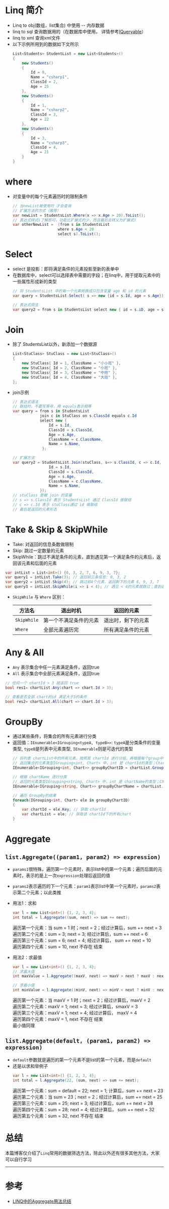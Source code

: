 
# Linq 简介
* Linq to obj(数组，list集合) 中使用  -- 内存数据
* linq to sql 查询数据用的（在数据库中使用， 详情参考[IQueryable](../CSharp_语法/CSharp_枚举.md)）
* linq to xml 查询xml文件
* 以下示例所用到的数据如下文所示
    ```csharp
    List<Students> StudentList = new List<Students>()
    {
        new Students()
        {
            Id = 0,
            Name = "csharp1",
            ClassId = 2,
            Age = 25
        },
        new Students()
        {
            Id = 1,
            Name = "csharp2",
            ClassId = 3,
            Age = 22
        },
        new Students()
        {
            Id = 3,
            Name = "csharp3",
            ClassId = 4,
            Age = 21
        }
    }

    ```

# where
* 对变量中的每个元素遍历时的限制条件
    ```csharp
    // 当newList被使用时 才会查询
    // 扩展方法的方式（推荐）
    var newList = StudentsList.Where(x => x.Age > 20).ToList();
    // 表达式样式(了解即可，功能比扩展式的少，而且最后会转义为扩展式)
    var otherNewList =  (from s in StudentsList 
                        where s.Age < 20 
                        select s).ToList();
    ```

# Select
* select 是投影：即将满足条件的元素投影至新的表单中
* 在数据库中，select可以选择表中需要的字段；在linq中，用于提取元素中的一些属性形成新的类型
    ```csharp
    // 将 StudentsList 中的每一个元素转换成只包含变量 age 和 id 的元素
    var query = StudentsList.Select( s => new {id = s.Id, age = s.Age});

    // 表达式用法
    var query2 = from s in StudentsList select new { id = s.iD, age = s.Age };
    ```

# Join
* 除了 StudentsList以外，新添加一个数据源
    ```csharp
    List<StuClass> StuClass = new List<StuClass>()
    {
        new StuClass{ Id = 1, ClassName = "小小班" },
        new StuClass{ Id = 2, ClassName = "小班" },
        new StuClass{ Id = 3, ClassName = "中班" },
        new StuClass{ Id = 4, ClassName = "大班" },
    };
    ```
* join示例
    ```csharp
    // 表达式语法
    // 联结时，不要写等号，用 equals表示相等
    var query = from s in StudentsList
                join c in StuClass on s.ClassId equals c.Id
                select new { 
                    Id = s.Id,
                    ClassId = s.ClassId,
                    Age = s.Age,
                    ClassName = c.ClassName,
                    Name = s.Name,
                 };
    
    // 扩展方法
    var query2 = StudentsList.Join(stuClass, s=> s.ClassId, c => c.Id, (s, c) => new { 
                    Id = s.Id,
                    ClassId = s.ClassId,
                    Age = s.Age,
                    ClassName = c.ClassName,
                    Name = s.Name,
                });
    // stuClass 是被 join 的变量
    // s => s.ClassId 表示 StudentsList 通过 ClassId 做联结
    // c => c.Id 表示 stuClass通过 id 做联结
    // 最后是返回的元素形态
    ```

# Take & Skip & SkipWhile
* Take: 对返回的信息条数做限制
* Skip: 跳过一定数量的元素
* SkipWhile：跳过不满足条件的元素，直到遇见第一个满足条件的元素后，返回该元素和后面的元素

```csharp
var intList = List<int>() {0, 3, 2, 7, 6, 9, 3, 7};
var query1 = intList.Take(3); // 返回前三条信息: 0, 3, 2
var query2 = intList.Skip(4); // 跳过前4个元素，返回剩下的元素 6, 9, 3, 7
var query3 = intList.SkipWhile(i => i < 4); // 遇见 < 4的元素就跳过；直到遇见第一个大于4的元素（7）时，返回该元素和剩下的元素(7,6,9,3,7)
```
* `SkipWhile` 与 `Where` 区别：

    |方法名|退出时机|返回的元素|
    |--|--|--|
    |`SkipWhile`|第一个不满足条件的元素|退出时，剩下的元素|
    |`Where`|全部元素遍历完|所有满足条件的元素|

# Any & All
* `Any` 表示集合中任一元素满足条件，返回true
* `All` 表示集合中全部元素满足条件，返回true

```csharp
// 任何一个 chartId > 3 就返回 true
bool res1= chartList.Any(chart => chart.Id > 3);

// 查看是否全部 chart的id 满足大于3的条件
bool res2= chartList.All(chart => chart.Id > 3);
```

# GroupBy
* 通过某些条件，将集合的所有元素进行分类
* 返回值：`IEnumerable<IGrouping<typeA, typeB>>`: `typeA`是分类条件的变量类型, `typeB`是列表中元素类型, `IEnumerable`则是可迭代的类型
    ```csharp
    // 将列表 chartList中的所有元素，按照其 chartId 进行分组，再根据每个group中，元素的数量进行排序
    // 返回集合的元素类型IGrouping<int, Chart> 中，int 是 chartId的类型；Chart 是chartList 元素类型
    IEnumerable<IGrouping<int, Chart>> groupByChartID = chartList.GroupBy(s => s.ChartId).OrderByDescending(s => s.Count());

    // 根据 chartName 进行分类
    // 返回的元素类型IGrouping<string, Chart> 中，int 是 chartName的类型；Chart 是chartList 元素类型
    IEnumerable<IGrouping<string, Chart>> groupByChartName = chartList.GroupBy(s => s.ChartName);

    // 遍历 GroupBy的结果
    foreach(IGrouping<int, Chart> ele in groupByChartID)
    {
        var chartId = ele.Key; // 获取 chartId
        var chartList = ele; // 获取该 chartId下的所有chart
    }
    ```


# Aggregate
## `list.Aggregate((param1, param2) => expression)`
  * `params1`很特殊，遍历第一个元素时，表示list中的第一个元素；遍历后面的元素时，表示的是上一次`expression`处理后返回的值
  * `params2`表示遍历的下一个元素：`param1`表示list中第一个元素时，`params2`表示第二个元素；以此类推
* 用法1：求和
    ```csharp
    var l = new List<int>() {1, 2, 3, 4};
    int total = l.Aggregate((sum, next) => sum += next);
    ```

    遍历第一个元素：当 sum = 1 时；next = 2；经过计算后，sum += next = 3  
    遍历第二个元素：sum = 3; next = 3; 经过计算后，sum += next = 6  
    遍历第三个元素：sum = 6; next = 4; 经过计算后， sum += next = 10  
    遍历第四个元素：sum = 10, next 不存在 结束  
 
* 用法2：求最值
    ```csharp
    var l = new List<int>() {1, 2, 3, 4};
    // 求最大值
    int maxValue = l.Aggregate((maxV, next) => maxV > next ? maxV : next);

    // 求最小值
    int minValue = l.Aggregate((minV, next) => minV < next ? minV : next);
    ```
    遍历第一个元素：当 maxV = 1 时；next = 2；经过计算后，maxV = 2  
    遍历第二个元素：maxV = 1; next = 3; 经过计算后，smaxV = 3  
    遍历第三个元素：maxV = 1; next = 4; 经过计算后， maxV = 4  
    遍历第四个元素：maxV = 1, next 不存在 结束  
    最小值同理

## `list.Aggregate(default, (param1, param2) => expression)`
* `default`参数就是遍历的第一个元素不是list的第一个元素，而是`default`
* 还是以求和举例子
    ```csharp
    var l = new List<int>() {1, 2, 3, 4};
    int total = l.Aggregate(22, (sum, next) => sum += next);
    ```
    遍历第一个元素：sum = default = 22; next = 1; 计算后，sum += next = 23  
    遍历第二个元素：当 sum = 23；next = 2；经过计算后，sum += next = 25  
    遍历第三个元素：sum = 25; next = 3; 经过计算后，sum += next = 28  
    遍历第四个元素：sum = 28; next = 4; 经过计算后， sum += next = 32  
    遍历第五个元素：sum = 32, next 不存在 结束

# 总结
本篇博客仅介绍了`Linq`常用的数据筛选方法，除此以外还有很多其他方法，大家可以自行学习

---
# 参考
* [LINQ中的Aggregate用法总结](https://www.cnblogs.com/wpflovesj/p/4997502.html)